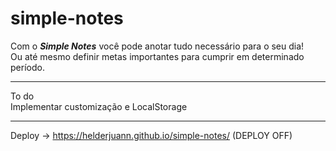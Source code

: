 # simple-notes

Com o *<b>Simple Notes</b>* você pode anotar tudo necessário para o seu dia! <br> Ou até mesmo definir metas importantes para cumprir em determinado período.

<hr>
To do <br> Implementar customização e LocalStorage

<hr>

Deploy -> https://helderjuann.github.io/simple-notes/ (DEPLOY OFF)
